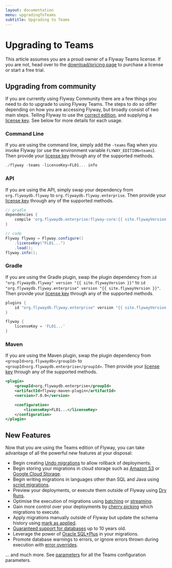 ```yaml
---
layout: documentation
menu: upgradingToTeams
subtitle: Upgrading to Teams
---
```


# Upgrading to Teams

This article assumes you are a proud owner of a Flyway Teams license. If you are not, head over to the [download/pricing page](/download) to purchase a license or start a free trial.

## Upgrading from community

If you are currently using Flyway Community there are a few things you need to do to upgrade to using Flyway Teams. The steps to do so differ depending on how you are accessing Flyway, but broadly consist of two main steps. Telling Flyway to use the [correct edition](/documentation/configuration/edition), and supplying a [license key](/documentation/configuration/licenseKey). See below for more details for each usage.

### Command Line

If you are using the command line, simply add the `-teams` flag when you invoke Flyway (or use the environment variable `FLYWAY_EDITION=teams`). Then provide your [license key](/documentation/configuration/licenseKey) through any of the supported methods.

```powershell
./flyway -teams -licenseKey=FL01... info
```

### API

If you are using the API, simply swap your dependency from `org.flywaydb.flyway` to `org.flywaydb.flyway.enterprise`. Then provide your [license key](/documentation/configuration/licenseKey) through any of the supported methods.

```groovy
// gradle
dependencies {
    compile 'org.flywaydb.enterprise:flyway-core:{{ site.flywayVersion }}'
}

// code
Flyway flyway = Flyway.configure()
    .licenseKey("FL01...")
    .load();
flyway.info();
```

### Gradle

If you are using the Gradle plugin, swap the plugin dependency from `id "org.flywaydb.flyway" version "{{ site.flywayVersion }}"` to `id "org.flywaydb.flyway.enterprise" version "{{ site.flywayVersion }}"`. Then provide your [license key](/documentation/configuration/licenseKey) through any of the supported methods.

```groovy
plugins {
    id "org.flywaydb.flyway.enterprise" version "{{ site.flywayVersion }}"
}

flyway {
    licenseKey = 'FL01...'
}
```

### Maven

If you are using the Maven plugin, swap the plugin dependency from `<groupId>org.flywaydb</groupId>` to `<groupId>org.flywaydb.enterprise</groupId>`. Then provide your [license key](/documentation/configuration/licenseKey) through any of the supported methods.

```xml
<plugin>
    <groupId>org.flywaydb.enterprise</groupId>
    <artifactId>flyway-maven-plugin</artifactId>
    <version>7.0.0</version>

    <configuration>
        <licenseKey>FL01...</licenseKey>
    </configuration>
</plugin>
```

## New Features

Now that you are using the Teams edition of Flyway, you can take advantage of all the powerful new features at your disposal:

- Begin creating [Undo migrations](/documentation/migrations#undo-migrations) to allow rollback of deployments.
- Begin storing your migrations in cloud storage such as [Amazon S3](/documentation/configuration/locations#amazon-s3) or [Google Cloud Storage](/documentation/configuration/locations#google-cloud-storage).
- Begin writing migrations in languages other than SQL and Java using [script migrations](/documentation/migrations#script-migrations).
- Preview your deployments, or execute them outside of Flyway using [Dry Runs](/documentation/dryruns).
- Optimise the execution of migrations using [batching](/documentation/configuration/batch) or [streaming](/documentation/configuration/stream).
- Gain more control over your deployments by [cherry picking](/documentation/configuration/cherryPick) which migrations to execute.
- Apply migrations manually outside of Flyway but update the schema history using [mark as applied](/documentation/configuration/skipExecutingMigrations).
- [Guaranteed support for databases](/download/faq#how-long-are-database-releases-supported-in-each-edition-of-flyway) up to 10 years old.
- Leverage the power of [Oracle SQL*Plus](/documentation/database/oracle#sqlplus-commands) in your migrations.
- Promote database warnings to errors, or ignore errors thrown during execution with [error overrides](/documentation/erroroverrides).

... and much more. See [parameters](/documentation/configuration/) for all the Teams configuration parameters.